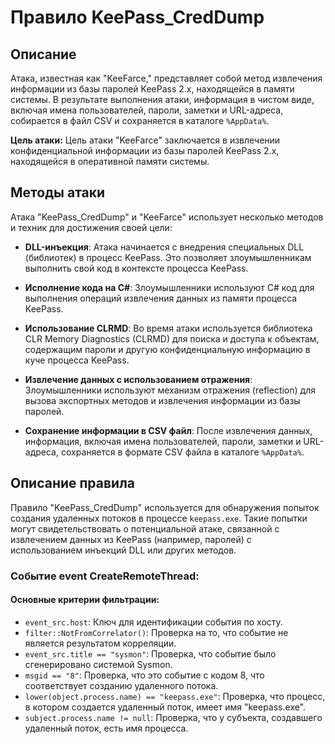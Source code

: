 # Правило KeePass_CredDump

## Описание

Атака, известная как "KeeFarce," представляет собой метод извлечения информации из базы паролей KeePass 2.x, находящейся в памяти системы. В результате выполнения атаки, информация в чистом виде, включая имена пользователей, пароли, заметки и URL-адреса, собирается в файл CSV и сохраняется в каталоге `%AppData%`.

**Цель атаки:** Цель атаки "KeeFarce" заключается в извлечении конфиденциальной информации из базы паролей KeePass 2.x, находящейся в оперативной памяти системы.

## Методы атаки

Атака "KeePass_CredDump" и "KeeFarce" использует несколько методов и техник для достижения своей цели:

- **DLL-инъекция**: Атака начинается с внедрения специальных DLL (библиотек) в процесс KeePass. Это позволяет злоумышленникам выполнить свой код в контексте процесса KeePass.

- **Исполнение кода на C#**: Злоумышленники используют C# код для выполнения операций извлечения данных из памяти процесса KeePass.

- **Использование CLRMD**: Во время атаки используется библиотека CLR Memory Diagnostics (CLRMD) для поиска и доступа к объектам, содержащим пароли и другую конфиденциальную информацию в куче процесса KeePass.

- **Извлечение данных с использованием отражения**: Злоумышленники используют механизм отражения (reflection) для вызова экспортных методов и извлечения информации из базы паролей.

- **Сохранение информации в CSV файл**: После извлечения данных, информация, включая имена пользователей, пароли, заметки и URL-адреса, сохраняется в формате CSV файла в каталоге `%AppData%`.

## Описание правила

Правило "KeePass_CredDump" используется для обнаружения попыток создания удаленных потоков в процессе `keepass.exe`. Такие попытки могут свидетельствовать о потенциальной атаке, связанной с извлечением данных из KeePass (например, паролей) с использованием инъекций DLL или других методов.

### Событие event CreateRemoteThread:

#### Основные критерии фильтрации:

- `event_src.host`: Ключ для идентификации события по хосту.
- `filter::NotFromCorrelator()`: Проверка на то, что событие не является результатом корреляции.
- `event_src.title == "sysmon"`: Проверка, что событие было сгенерировано системой Sysmon.
- `msgid == "8"`: Проверка, что это событие с кодом 8, что соответствует созданию удаленного потока.
- `lower(object.process.name) == "keepass.exe"`: Проверка, что процесс, в котором создается удаленный поток, имеет имя "keepass.exe".
- `subject.process.name != null`: Проверка, что у субъекта, создавшего удаленный поток, есть имя процесса.
